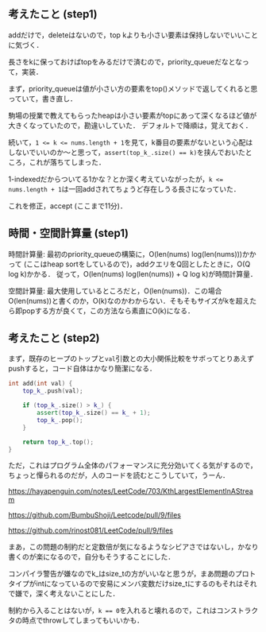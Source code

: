 ## 考えたこと (step1)
addだけで，deleteはないので，top kよりも小さい要素は保持しないでいいことに気づく．

長さをkに保っておけばtopをみるだけで済むので，priority_queueだなとなって，実装．

まず，priority_queueは値が小さい方の要素をtop()メソッドで返してくれると思っていて，書き直し．

駒場の授業で教えてもらったheapは小さい要素がtopにあって深くなるほど値が大きくなっていたので，勘違いしていた．
デフォルトで降順は，覚えておく．

続いて，`1 <= k <= nums.length + 1`を見て，k番目の要素がないという心配はしないでいいのか〜と思って，`assert(top_k_.size() == k)`を挟んでおいたところ，これが落ちてしまった．

1-indexedだからついてる1かな？とか深く考えていながったが，`k <= nums.length + 1`は一回addされてちょうど存在しうる長さになっていた．

これを修正，accept (ここまで11分)．

## 時間・空間計算量 (step1)
時間計算量: 最初のpriority_queueの構築に，O(len(nums) log(len(nums)))かかって (ここはheap sortをしているので)，addクエリをQ回としたときに，O(Q log k)かかる．
従って，O(len(nums) log(len(nums)) + Q log k)が時間計算量．

空間計算量: 最大使用しているところだと，O(len(nums))．この場合O(len(nums))と書くのか，O(k)なのかわからない．そもそもサイズがkを超えたら即popする方が良くて，この方法なら素直にO(k)になる．

## 考えたこと (step2)
まず，既存のヒープのトップと`val`引数との大小関係比較をサボってとりあえずpushすると，コード自体はかなり簡潔になる．

```cpp
int add(int val) {
	top_k_.push(val);

	if (top_k_.size() > k_) {
		assert(top_k_.size() == k_ + 1);
		top_k_.pop();
	}

	return top_k_.top();
}
```

ただ，これはプログラム全体のパフォーマンスに充分効いてくる気がするので，ちょっと憚られるのだが，人のコードを読むとこうしていて，うーん．

https://hayapenguin.com/notes/LeetCode/703/KthLargestElementInAStream

https://github.com/BumbuShoji/Leetcode/pull/9/files

https://github.com/rinost081/LeetCode/pull/9/files

まあ，この問題の制約だと定数倍が気になるようなシビアさではないし，かなり書くのが楽になるので，自分もそうすることにした．

コンパイラ警告が嫌なのでk_はsize_tの方がいいなと思うが，まあ問題のプロトタイプがintになっているので安易にメンバ変数だけsize_tにするのもそれはそれで嫌で，深く考えないことにした．

制約から入ることはないが，`k == 0`を入れると壊れるので，これはコンストラクタの時点でthrowしてしまってもいいかも．

